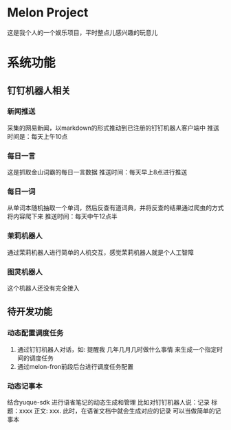 # Melon Project
这是我个人的一个娱乐项目，平时整点儿感兴趣的玩意儿

# 系统功能

## 钉钉机器人相关

### 新闻推送
采集的网易新闻，以markdown的形式推动到已注册的钉钉机器人客户端中
推送时间是：每天上午10点

### 每日一言
这是抓取金山词霸的每日一言数据
推送时间：每天早上8点进行推送

### 每日一词
从单词本随机抽取一个单词，然后反查有道词典，并将反查的结果通过爬虫的方式将内容爬下来
推送时间：每天中午12点半


### 茉莉机器人
通过茉莉机器人进行简单的人机交互，感觉茉莉机器人就是个人工智障

### 图灵机器人
这个机器人还没有完全接入

## 待开发功能

### 动态配置调度任务
1. 通过钉钉机器人对话，如: 提醒我 几年几月几时做什么事情
    来生成一个指定时间的调度任务
2. 通过melon-fron前段后台进行调度任务配置


### 动态记事本
结合yuque-sdk 进行语雀笔记的动态生成和管理
比如对钉钉机器人说：记录 标题：xxxx  正文: xxx. 此时，在语雀文档中就会生成对应的记录
可以当做简单的记事本
